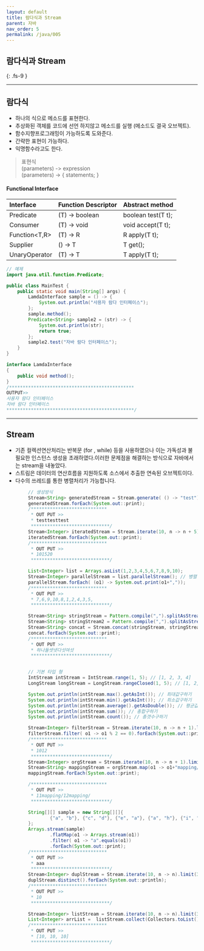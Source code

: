 ```yaml
---
layout: default
title: 람다식과 Stream
parent: 자바
nav_order: 5
permalink: /java/005
---
```


## 람다식과 Stream
{: .fs-9 }

---
## 람다식
- 하나의 식으로 메소드를 표현한다.
- 추상화된 객체를 코드에 선언 하지않고 메소드를 실행 (메소드도 결국 오브젝트).
- 함수지향프로그래밍이 가능하도록 도와준다.
- 간략한 표현이 가능하다.
- 익명함수라고도 한다.

> 표현식 <br>
> (parameters) -> expression <br>
> (parameters) -> { statements; } <br>


#### Functional Interface

| Interface	        | Function Descriptor         | Abstract method |
|:-------------|:------------------|:------|
| Predicate<T>           | (T) -> boolean | boolean test(T t);  |
| Consumer<T> | (T) -> void  | void accept(T t);  |
| Function<T,R>           | (T) -> R    | R apply(T t);   |
| Supplier<T>           | () -> T |  T get();  |
| UnaryOperator<T>          |  (T) -> T |  T apply(T t);  |

```java
// 예제
import java.util.function.Predicate;

public class MainTest {
    public static void main(String[] args) {
        LamdaInterface sample = () -> {
            System.out.println("사용자 람다 인터페이스");
        };
        sample.method();
        Predicate<String> sample2 = (str) -> {
            System.out.println(str);
            return true;
        };
        sample2.test("자바 람다 인터페이스");
    }
}

interface LamdaInterface
{
    public void method();
}
/**********************************************
OUTPUT>>
사용자 람다 인터페이스
자바 람다 인터페이스
***********************************************/
```

---

## Stream
- 기존 컬렉션연산처리는 반복문 (for , while) 등을 사용하였으나 이는 가독성과 불필요한 인스턴스 생성을 초래하였다.이러한 문제점을 해결하는 방식으로 자바에서는 stream을 내놓았다. 
- 스트림은 데이터의 연산흐름을 지원하도록 소스에서 추출한 연속된 오브젝트이다.
- 다수의 쓰레드를 통한 병렬처리가 가능합니다.

```java
        // 생성방식
        Stream<String> generatedStream = Stream.generate( () -> "test").limit(3);
        generatedStream.forEach(System.out::print);
        /****************************
         * OUT PUT >>
         * testtesttest
         *****************************/
        Stream<Integer> iteratedStream = Stream.iterate(10, n -> n + 5).limit(3);
        iteratedStream.forEach(System.out::print);
        /****************************
         * OUT PUT >>
         * 101520
         *****************************/

        List<Integer> list = Arrays.asList(1,2,3,4,5,6,7,8,9,10);
        Stream<Integer> parallelStream = list.parallelStream(); // 병렬 처리 스트림
        parallelStream.forEach( (o1) -> System.out.print(o1+","));
        /****************************
         * OUT PUT >>
         * 7,6,9,10,8,1,2,4,3,5,
         *****************************/

        Stream<String> stringStream = Pattern.compile(",").splitAsStream("하나,둘,셋");
        Stream<String> stringStream2 = Pattern.compile(",").splitAsStream("넷,다섯,여섯");
        Stream<String> concat = Stream.concat(stringStream, stringStream2);
        concat.forEach(System.out::print);
        /****************************
         * OUT PUT >>
         * 하나둘셋넷다섯여섯
         *****************************/


        // 기본 타입 형
        IntStream intStream = IntStream.range(1, 5); // [1, 2, 3, 4]
        LongStream longStream = LongStream.rangeClosed(1, 5); // [1, 2, 3, 4, 5]

        System.out.println(intStream.max().getAsInt()); // 최대값구하기
        System.out.println(intStream.min().getAsInt()); // 최소값구하기
        System.out.println(intStream.average().getAsDouble()); // 평균값구하기
        System.out.println(intStream.sum()); // 총합구하기
        System.out.println(intStream.count()); // 총갯수구하기

        Stream<Integer> filterStream = Stream.iterate(10, n -> n + 1).limit(3);
        filterStream.filter( o1 -> o1 % 2 == 0).forEach(System.out::print);
        /****************************
         * OUT PUT >>
         * 1012
         *****************************/
        Stream<Integer> orgStream = Stream.iterate(10, n -> n + 1).limit(3);
        Stream<String> mappingStream = orgStream.map(o1 -> o1+"mapping/");
        mappingStream.forEach(System.out::print);

        /****************************
         * OUT PUT >>
         * 11mapping/12mapping/
         *****************************/

        String[][] sample = new String[][]{
                {"a", "b"}, {"c", "d"}, {"e", "a"}, {"a", "h"}, {"i", "j"}
        };
        Arrays.stream(sample)
                .flatMap(o1 -> Arrays.stream(o1))
                .filter( o1 -> "a".equals(o1))
                .forEach(System.out::print);
        /****************************
         * OUT PUT >>
         * aaa
         *****************************/
        Stream<Integer> duplStream = Stream.iterate(10, n -> n).limit(3);
        duplStream.distinct().forEach(System.out::println);
        /****************************
         * OUT PUT >>
         * 10
         *****************************/

        Stream<Integer> listStream = Stream.iterate(10, n -> n).limit(3);
        List<Integer> arrList =  listStream.collect(Collectors.toList());
        /****************************
         * OUT PUT >>
         * [10, 10, 10]
         *****************************/
```
